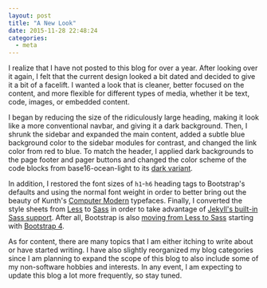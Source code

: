 ```yaml
---
layout: post
title: "A New Look"
date: 2015-11-28 22:48:24
categories:
  - meta
---
```


I realize that I have not posted to this blog for over a year. After looking
over it again, I felt that the current design looked a bit dated and decided to
give it a bit of a facelift. I wanted a look that is cleaner, better focused
on the content, and more flexible for different types of media, whether it be
text, code, images, or embedded content.

I began by reducing the size of the ridiculously large heading, making it look
like a more conventional navbar, and giving it a dark background. Then, I shrunk
the sidebar and expanded the main content, added a subtle blue background color
to the sidebar modules for contrast, and changed the link color from red to
blue. To match the header, I applied dark backgrounds to the page footer and
pager buttons and changed the color scheme of the code blocks from
base16-ocean-light to its [dark variant][base16-ocean-dark].

[base16-ocean-dark]: https://chriskempson.github.io/base16/#ocean

In addition, I restored the font sizes of `h1`-`h6` heading tags to Bootstrap's
defaults and using the normal font weight in order to better bring out the
beauty of Kunth's [Computer Modern][computer-modern] typefaces. Finally, I
converted the style sheets from [Less][less] to [Sass][sass] in order to take
advantage of [Jekyll's built-in Sass support][jekyll-sass]. After all, Bootstrap
is also [moving from Less to Sass][bootstrap-sass] starting with
[Bootstrap 4][bootstrap-4].

[computer-modern]: http://en.wikipedia.org/wiki/Computer_Modern
[less]: http://lesscss.org
[sass]: http://sass-lang.com
[jekyll-sass]: http://jekyllrb.com/docs/assets
[bootstrap-sass]: http://blog.getbootstrap.com/2015/08/19/bootstrap-4-alpha/
[bootstrap-4]: http://v4-alpha.getbootstrap.com/

As for content, there are many topics that I am either itching to write about or
have started writing. I have also slightly reorganized my blog categories since
I am planning to expand the scope of this blog to also include some of my
non-software hobbies and interests. In any event, I am expecting to update this
blog a lot more frequently, so stay tuned.
